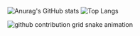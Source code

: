 ![Anurag's GitHub stats](https://github-readme-stats.vercel.app/api?username=HarlanHeilman&show_icons=true&theme=catppuccin_mocha&hide=stars&hide_title=true)
![Top Langs](https://github-readme-stats.vercel.app/api/top-langs/?username=HarlanHeilman&layout=compact&theme=catppuccin_mocha&hide=roff&size_weight=0&count_weight=1)

<picture>
  <source
    media="(prefers-color-scheme: dark)"
    srcset="https://raw.githubusercontent.com/HarlanHeilman/snk/output/github-contribution-grid-snake-dark.svg"
  />
  <source
    media="(prefers-color-scheme: light)"
    srcset="https://raw.githubusercontent.com/HarlanHeilman/snk/output/github-contribution-grid-snake.svg"
  />
  <img
    alt="github contribution grid snake animation"
    src="https://raw.githubusercontent.com/HarlanHeilman/snk/output/github-contribution-grid-snake.svg"
  />
</picture>
